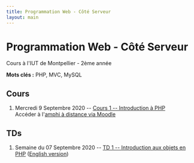 ```yaml
---
title: Programmation Web - Côté Serveur
layout: main
---
```


# Programmation Web - Côté Serveur
Cours à l'IUT de Montpellier - 2ème année

**Mots clés :** PHP, MVC, MySQL

## Cours

1. Mercredi 9 Septembre 2020 -- [Cours 1 -- Introduction à PHP](classes/class1.html)  
   Accéder à l'[amphi à distance via Moodle](https://moodle.umontpellier.fr/mod/bigbluebuttonbn/view.php?id=291203)
   <!-- et à son enregistrement -->

## TDs

1. Semaine du 07 Septembre 2020 -- [TD 1 -- Introduction aux objets en PHP](tutorials/tutorial1.html) ([English version](tutorials/tutorial1-en.html))
<!-- 1. Semaine du 14 Septembre 2020 -- [TD 2 -- La persistance des données en PHP](tutorials/tutorial2.html) ([English version](tutorials/tutorial2-en.html)) -->
<!-- 1. Semaine du 21 Septembre 2020 -- [TD 3 -- Requêtes préparées et association de classes](tutorials/tutorial3.html) ([English version](tutorials/tutorial3-en.html)) -->
<!-- 1. Semaine du 28 Septembre 2020 --  [TD 4 -- Architecture MVC simple](tutorials/tutorial4.html) ([English version](tutorials/tutorial4-en.html)) -->
<!-- 1. Semaine du 05 Octobre 2020 -- [TD 5 -- Architecture MVC avancée 1/2](tutorials/tutorial5.html) ([English version](tutorials/tutorial5-en.html)) -->
<!-- 1. Semaine du 12 Octobre 2020 --  [TD 6 -- Architecture MVC avancée 2/2](tutorials/tutorial6.html) ([English version](tutorials/tutorial6-en.html)) -->
<!-- 1. Semaine du 19 Octobre 2020 --  [Début projet](projet.html) -->
<!-- 1. Semaine du 02 Novembre 2020 -- [Projet](projet.html) -->
<!-- 1. Semaines du 09 Novembre 2020 -- -->
<!--    [TD 7 -- Cookies & Sessions](tutorials/tutorial7.html) ([English version](tutorials/tutorial7-en.html)) puis projet -->
<!-- 1. Semaine du 16 Novembre 2020 -- -->
<!--    [TD 8 -- Authentification & Validation par email](tutorials/tutorial8.html) ([English version](tutorials/tutorial8-en.html)) -->
<!--    puis projet -->
<!-- 1. Semaine du 23 Novembre 2020 -- 3h projet -->
<!-- 1. Semaine du 30 Novembre 2020 -- 3h projet -->
<!-- 1. Semaine du 07 Décembre 2020 -- 3h projet -->
<!-- 1. Semaine du 14 Décembre 2020 -- soutenances du projet et examen-->

<!-- ### Notes complémentaires -->

<!-- 1. [Encodage des caractères, serveur HTTP de l'IUT et note sur les URLs]({{site.baseurl}}/assets/tut1-complement.html) -->
<!-- 2. [NetBeans, attributs et méthodes statiques, Gitlab]({{site.baseurl}}/assets/tut2-complement.html) -->
<!-- 3. [Requête préparée]({{site.baseurl}}/assets/tut3-complement.html) -->
<!-- 4. [Upload de fichiers]({{site.baseurl}}/assets/tut4-complement.html) -->
<!-- 5. [Cookies & sessions]({{site.baseurl}}/assets/tut7-complement.html) -->


<!-- ## Instructions du projet -->

<!-- [Instructions du projet](projet.html) -->


<!-- ## Chat -->

<!-- Le chat -->
<!-- [gitter.im/romainlebreton/ProgWeb-CoteServeur ![Join the chat at https://gitter.im/romainlebreton/ProgWeb-CoteServeur](https://badges.gitter.im/romainlebreton/ProgWeb-CoteServeur.svg)](https://gitter.im/romainlebreton/ProgWeb-CoteServeur) -->
<!-- vous permet de discuter au sujet de ce cours à tout moment (nécessite un compte GitHub ou Twitter). -->
